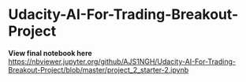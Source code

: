# Udacity-AI-For-Trading-Breakout-Project
 **View final notebook here**
 https://nbviewer.jupyter.org/github/AJS1NGH/Udacity-AI-For-Trading-Breakout-Project/blob/master/project_2_starter-2.ipynb
